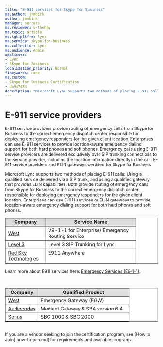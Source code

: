 ```yaml
---
title: "E-911 services for Skype for Business"
ms.author: jambirk
author: jambirk
manager: serdars
ms.reviewer: v-thehay
ms.topic: article
ms.tgt.pltfrm: lync
ms.service: skype-for-business
ms.collection: Lync
ms.audience: Admin
appliesto:
- Lync
- Skype for Business 
localization_priority: Normal
f1keywords: None
ms.custom:
- Skype for Business Certification
- dn947484
description: "Microsoft Lync supports two methods of placing E-911 calls: Using a qualified service delivered via a SIP trunk, and using a qualified gateway that provides ELIN capabilities."
---
```


# E-911 service providers
E-911 service providers provide routing of emergency calls from Skype for Business to the correct emergency dispatch center responsible for deploying emergency responders for the given client location. Enterprises can use E-911 services to provide location-aware emergency dialing support for both hard phones and soft phones. Emergency calls using E-911 service providers are delivered exclusively over SIP trunking connections to the service provider, including the location information directly in the call. E-911 service providers and ELIN gateways certified for Skype for Business

Microsoft Lync supports two methods of placing E-911 calls: Using a qualified service delivered via a SIP trunk, and using a qualified gateway that provides ELIN capabilities. Both provide routing of emergency calls from Skype for Business to the correct emergency dispatch center responsible for deploying emergency responders for the given client location. Enterprises can use E-911 services or ELIN gateways to provide location-aware emergency dialing support for both hard phones and soft phones.

<table border="1" cellpadding="5" cellspacing="" class="grid" style="border-collapse:collapse;background-color:white;" width="444" xmlns="http://www.w3.org/1999/xhtml">
	<colgroup>
		<col width="132" />
		<col width="298" />
	</colgroup>
	<thead>
		<tr bgcolor="#DEDEDE">
			<td align="center" valign="top"><strong>Company</strong></td>
			<td align="center" valign="top"><strong>Service Name</strong></td>
		</tr>
	</thead>
	<tbody>
		<tr>
			<td><a href="https://www.west.com/safety-services/enterprise/microsoft">West</a></td>
			<td>V9-1-1 for Enterprise/ Emergency Routing Service</td>
		</tr>
		<tr>
			<td><a href="http://your.level3.com/2013DCLEADGSIPOSOLP1_SIPVoicePgFromOSRP_20130703?WT.tsrc=08202013SIPVoiceLPNomad911SIPVocCompPgFullWidthBanner">Level 3</a></td>
			<td>Level 3 SIP Trunking for Lync</td>
		</tr>
		<tr align="left" valign="top">
			<td><a href="http://www.redskye911.com/e911-for-lync">Red Sky Technologies</a></td>
			<td>E911 Anywhere</td>
		</tr>
	</tbody>
</table>
<p xmlns="http://www.w3.org/1999/xhtml">Learn more about E911 services here: <a href="https://technet.microsoft.com/library/gg398154.aspx">Emergency Services (E9-1-1)</a>.<!-- 2013 topic yet to migrate --></p>
<p xmlns="http://www.w3.org/1999/xhtml"> </p>
<table border="1" cellpadding="5" cellspacing="" class="grid" style="border-collapse:collapse;background-color:white;" xmlns="http://www.w3.org/1999/xhtml">
	<colgroup>
		<col width="100" />
		<col width="300" />
	</colgroup>
	<thead>
		<tr bgcolor="#DEDEDE">
			<td align="center" valign="top"><strong>Company</strong></td>
			<td align="center" valign="top"><strong>Qualified Product</strong></td>
		</tr>
	</thead>
	<tbody>
		<tr>
			<td><a href="https://www.west.com/safety-services/enterprise/microsoft/">West</a></td>
			<td>Emergency Gateway (EGW)</td>
		</tr>
		<tr>
			<td><a href="http://www.audiocodes.com/microsoft">Audiocodes</a></td>
			<td>Mediant Gateway &amp; SBA version 6.4</td>
		</tr>
		<tr>
			<td><a href="http://www.sonus.net/solutions/enterprise/microsoft-lync">Sonus</a></td>
			<td>SBC 1000 &amp; SBC 2000</td>
		</tr>
	</tbody>
</table>

<br/>
If you are a vendor seeking to join the certification program, see [How to Join](how-to-join.md) for requirements and available programs.

